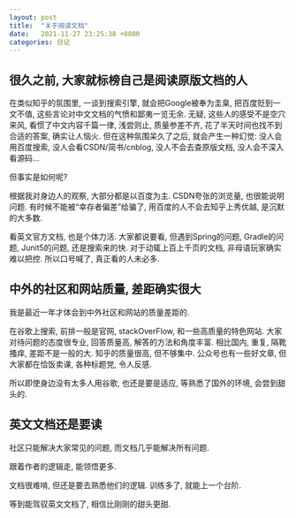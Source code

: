 ```yaml
---
layout: post
title:  "关于阅读文档"
date:   2021-11-27 23:25:38 +0800
categories: 日记
---
```


## 很久之前, 大家就标榜自己是阅读原版文档的人

在类似知乎的氛围里, 一谈到搜索引擎, 就会把Google被奉为圭臬, 把百度贬到一文不值, 这些言论对中文文档的气愤和鄙夷一览无余. 无疑, 这些人的感受不是空穴来风, 看惯了中文内容千篇一律, 浅尝则止, 质量参差不齐, 花了半天时间也找不到合适的答案, 确实让人恼火. 但在这种氛围呆久了之后, 就会产生一种幻觉: 没人会用百度搜索, 没人会看CSDN/简书/cnblog, 没人不会去查原版文档, 没人会不深入看源码...

但事实是如何呢?

根据我对身边人的观察, 大部分都是以百度为主. CSDN夸张的浏览量, 也很能说明问题. 有时候不能被“幸存者偏差”给骗了, 用百度的人不会去知乎上秀优越, 是沉默的大多数.

看英文官方文档, 也是个体力活. 大家都说要看, 但遇到Spring的问题, Gradle的问题, Junit5的问题, 还是搜索来的快. 对于动辄上百上千页的文档, 非母语玩家确实难以把控. 所以口号喊了, 真正看的人未必多.

## 中外的社区和网站质量, 差距确实很大

我是最近一年才体会到中外社区和网站的质量差距的.

在谷歌上搜索, 前排一般是官网, stackOverFlow, 和一些高质量的特色网站. 大家对待问题的态度很专业, 回答质量高, 解答的方法和角度丰富. 相比国内, 重复, 隔靴搔痒, 差距不是一般的大. 知乎的质量很高, 但不够集中. 公众号也有一些好文章, 但大家都在恰饭卖课, 各种标题党, 令人反感.

所以即使身边没有太多人用谷歌, 也还是要是适应, 等熟悉了国外的环境, 会尝到甜头的.

## 英文文档还是要读

社区只能解决大家常见的问题, 而文档几乎能解决所有问题.

跟着作者的逻辑走, 能领悟更多.

文档很难啃, 但还是要去熟悉他们的逻辑. 训练多了, 就能上一个台阶.

等到能驾驭英文文档了, 相信比刚刚的甜头更甜.
